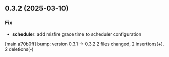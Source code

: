 ## 0.3.2 (2025-03-10)

### Fix

- **scheduler**: add misfire grace time to scheduler configuration

[main a70b0ff] bump: version 0.3.1 → 0.3.2
 2 files changed, 2 insertions(+), 2 deletions(-)

